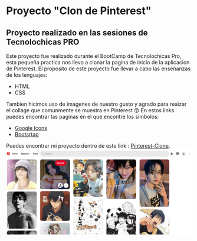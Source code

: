# Proyecto "Clon de Pinterest"
## Proyecto realizado en las sesiones de Tecnolochicas PRO

Este proyecto fue realizado durante el BootCamp de Tecnolochicas Pro, esta pequeña practica nos llevo a clonar la pagina de inicio de la aplicacion de Pinterest.
El proposito de este proyecto fue llevar a cabo las enseñanzas de los lenguajes:
* HTML
* CSS

Tambien hicimos uso de imagenes de nuestro gusto y agrado para reaizar el collage que comunmente se muestra en Pinterest :kissing_smiling_eyes:
En estos links puedes encontrar las paginas en el que encontre los simbolos:
* [Google Icons](https://fonts.google.com/icons)
* [Bootsrtap](https://icons.getbootstrap.com/)

Puedes encontrar mi proyecto dentro de este link :
[Pinterest-Clone](https://pinterest-clone-three-nu.vercel.app/).
![Captura del proyecto ](/imagenes/captura.png)